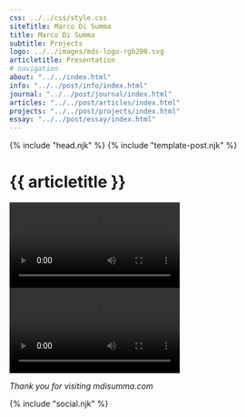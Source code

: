 ```yaml
---
css: ../../css/style.css
siteTitle: Marco Di Summa
title: Marco Di Summa
subtitle: Projects
logo: ../../images/mds-logo-rgb200.svg
articletitle: Presentation
# navigation
about: "../../index.html"
info: "../../post/info/index.html"
journal: "../../post/journal/index.html"
articles: "../../post/articles/index.html"
projects: "../../post/projects/index.html"
essay: "../../post/essay/index.html"
---
```


<!DOCTYPE html>
<html lang="en">
{% include "head.njk" %}
<body>
{% include "template-post.njk" %}
<!----------- main ------------>
<main> 


# {{ articletitle }}

<video controls>
  <source src="../../images/color-theory.mp4" type="video/mp4">
  Your browser does not support the video tag.
</video>

<video controls>
  <source src="../../images/media_presentation.mp4" type="video/mp4">
  Your browser does not support the video tag.
</video>


*Thank you for visiting mdisumma.com*

</main>
<!-- ----------footer---------- -->
{% include "social.njk" %}
</body>
</html>
